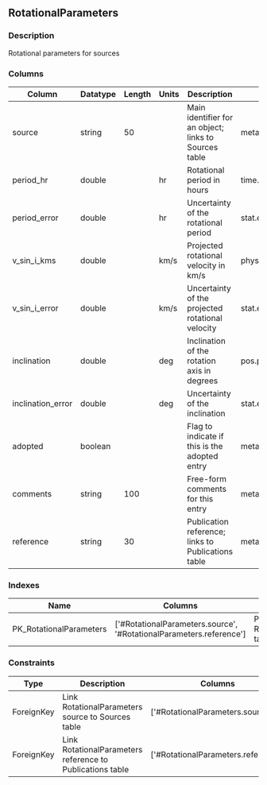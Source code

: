 ## RotationalParameters
### Description
Rotational parameters for sources
### Columns
| Column | Datatype | Length | Units | Description | UCD | Nullable |
| --- | --- | --- | --- | --- | --- | --- |
| source | string | 50 |  | Main identifier for an object; links to Sources table | meta.id;meta.main | False |
| period_hr | double |  | hr | Rotational period in hours | time.period | True |
| period_error | double |  | hr | Uncertainty of the rotational period | stat.error;time.period | True |
| v_sin_i_kms | double |  | km/s | Projected rotational velocity in km/s | phys.veloc.rotat | True |
| v_sin_i_error | double |  | km/s | Uncertainty of the projected rotational velocity | stat.error;phys.veloc.rotat | True |
| inclination | double |  | deg | Inclination of the rotation axis in degrees | pos.posAng | True |
| inclination_error | double |  | deg | Uncertainty of the inclination | stat.error;pos.posAng | True |
| adopted | boolean |  |  | Flag to indicate if this is the adopted entry | meta.code | True |
| comments | string | 100 |  | Free-form comments for this entry | meta.note | True |
| reference | string | 30 |  | Publication reference; links to Publications table | meta.ref | False |

### Indexes
| Name | Columns | Description |
| --- | --- | --- |
| PK_RotationalParameters | ['#RotationalParameters.source', '#RotationalParameters.reference'] | Primary key for RotationalParameters table |

### Constraints
| Type | Description | Columns | Referenced Columns |
| --- | --- | --- | --- |
| ForeignKey | Link RotationalParameters source to Sources table | ['#RotationalParameters.source'] | ['#Sources.source'] |
| ForeignKey | Link RotationalParameters reference to Publications table | ['#RotationalParameters.reference'] | ['#Publications.reference'] |

